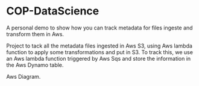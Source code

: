 # COP-DataScience

A personal demo to show how you can track metadata for files ingeste and transform them in Aws.

Project to tack all the metadata files ingested in Aws S3, using Aws lambda function to apply some transformations and put in S3. To track this, we use an Aws lambda function triggered by Aws Sqs and store the information in the Aws Dynamo table.

Aws Diagram.



